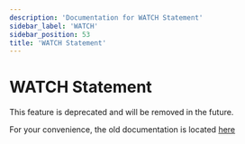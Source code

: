 ```yaml
---
description: 'Documentation for WATCH Statement'
sidebar_label: 'WATCH'
sidebar_position: 53
title: 'WATCH Statement'
---
```



# WATCH Statement

<DeprecatedBadge/>

This feature is deprecated and will be removed in the future.

For your convenience, the old documentation is located [here](https://pastila.nl/?007cd3ec/47276db1eb25eb10c6ee043a44fdf597#AESDirdloBX4wF5BjPSZSA==)
